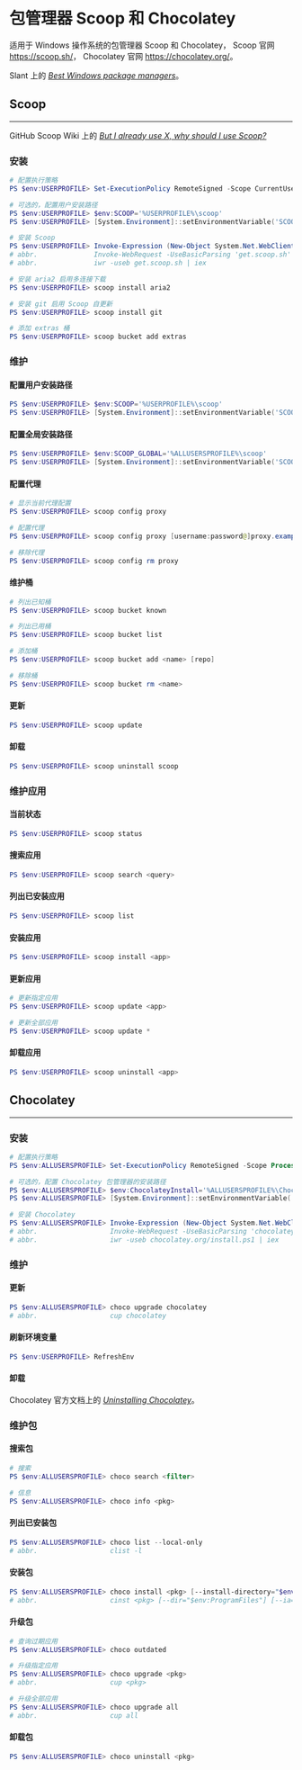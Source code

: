 # 包管理器 Scoop 和 Chocolatey

适用于 Windows 操作系统的包管理器 Scoop 和 Chocolatey，
Scoop 官网 <https://scoop.sh/>，
Chocolatey 官网 <https://chocolatey.org/>。

Slant 上的 [*Best Windows package managers*](https://www.slant.co/topics/1843/~best-windows-package-managers)。

## Scoop
---

GitHub Scoop Wiki 上的 [*But I already use X, why should I use Scoop?*](https://github.com/lukesampson/scoop/wiki/So-What#but-i-already-use-x-why-should-i-use-scoop)

### 安装

```ps1
# 配置执行策略
PS $env:USERPROFILE> Set-ExecutionPolicy RemoteSigned -Scope CurrentUser

# 可选的，配置用户安装路径
PS $env:USERPROFILE> $env:SCOOP='%USERPROFILE%\scoop'
PS $env:USERPROFILE> [System.Environment]::setEnvironmentVariable('SCOOP', $env:SCOOP, [System.EnvironmentVariableTarget]::User)

# 安装 Scoop
PS $env:USERPROFILE> Invoke-Expression (New-Object System.Net.WebClient).DownloadString('https://get.scoop.sh/')
# abbr.              Invoke-WebRequest -UseBasicParsing 'get.scoop.sh' | Invoke-Expression
# abbr.              iwr -useb get.scoop.sh | iex

# 安装 aria2 启用多连接下载
PS $env:USERPROFILE> scoop install aria2

# 安装 git 启用 Scoop 自更新
PS $env:USERPROFILE> scoop install git

# 添加 extras 桶
PS $env:USERPROFILE> scoop bucket add extras
```

### 维护

#### 配置用户安装路径

```ps1
PS $env:USERPROFILE> $env:SCOOP='%USERPROFILE%\scoop'
PS $env:USERPROFILE> [System.Environment]::setEnvironmentVariable('SCOOP', $env:SCOOP, [System.EnvironmentVariableTarget]::User)
```

#### 配置全局安装路径

```ps1
PS $env:USERPROFILE> $env:SCOOP_GLOBAL='%ALLUSERSPROFILE%\scoop'
PS $env:USERPROFILE> [System.Environment]::setEnvironmentVariable('SCOOP_GLOBAL', $env:SCOOP_GLOBAL, [System.EnvironmentVariableTarget]::Machine)
```

#### 配置代理

```ps1
# 显示当前代理配置
PS $env:USERPROFILE> scoop config proxy

# 配置代理
PS $env:USERPROFILE> scoop config proxy [username:password@]proxy.example.org:49152

# 移除代理
PS $env:USERPROFILE> scoop config rm proxy
```

#### 维护桶

```ps1
# 列出已知桶
PS $env:USERPROFILE> scoop bucket known

# 列出已用桶
PS $env:USERPROFILE> scoop bucket list

# 添加桶
PS $env:USERPROFILE> scoop bucket add <name> [repo]

# 移除桶
PS $env:USERPROFILE> scoop bucket rm <name>
```

#### 更新

```ps1
PS $env:USERPROFILE> scoop update
```

#### 卸载

```ps1
PS $env:USERPROFILE> scoop uninstall scoop
```

### 维护应用

#### 当前状态

```ps1
PS $env:USERPROFILE> scoop status
```

#### 搜索应用

```ps1
PS $env:USERPROFILE> scoop search <query>
```

#### 列出已安装应用

```ps1
PS $env:USERPROFILE> scoop list
```

#### 安装应用

```ps1
PS $env:USERPROFILE> scoop install <app>
```

#### 更新应用

```ps1
# 更新指定应用
PS $env:USERPROFILE> scoop update <app>

# 更新全部应用
PS $env:USERPROFILE> scoop update *
```

#### 卸载应用

```ps1
PS $env:USERPROFILE> scoop uninstall <app>
```

## Chocolatey
---

### 安装

```ps1
# 配置执行策略
PS $env:ALLUSERSPROFILE> Set-ExecutionPolicy RemoteSigned -Scope Process -Force

# 可选的，配置 Chocolatey 包管理器的安装路径
PS $env:ALLUSERSPROFILE> $env:ChocolateyInstall='%ALLUSERSPROFILE%\Chocolatey'
PS $env:ALLUSERSPROFILE> [System.Environment]::setEnvironmentVariable('ChocolateyInstall', $env:ChocolateyInstall, [System.EnvironmentVariableTarget]::Machine)

# 安装 Chocolatey
PS $env:ALLUSERSPROFILE> Invoke-Expression (New-Object System.Net.WebClient).DownloadString('https://chocolatey.org/install.ps1')
# abbr.                  Invoke-WebRequest -UseBasicParsing 'chocolatey.org/install.ps1' | Invoke-Expression
# abbr.                  iwr -useb chocolatey.org/install.ps1 | iex
```

### 维护

#### 更新

```ps1
PS $env:ALLUSERSPROFILE> choco upgrade chocolatey
# abbr.                  cup chocolatey
```

#### 刷新环境变量

```ps1
PS $env:USERPROFILE> RefreshEnv
```

#### 卸载

Chocolatey 官方文档上的 [*Uninstalling Chocolatey*](https://chocolatey.org/docs/uninstallation)。

### 维护包

#### 搜索包

```ps1
# 搜索
PS $env:ALLUSERSPROFILE> choco search <filter>

# 信息
PS $env:ALLUSERSPROFILE> choco info <pkg>
```

#### 列出已安装包

```ps1
PS $env:ALLUSERSPROFILE> choco list --local-only
# abbr.                  clist -l
```

#### 安装包

```ps1
PS $env:ALLUSERSPROFILE> choco install <pkg> [--install-directory="$env:ProgramFiles"] [--install-arguments='']
# abbr.                  cinst <pkg> [--dir="$env:ProgramFiles"] [--ia='']
```

#### 升级包

```ps1
# 查询过期应用
PS $env:ALLUSERSPROFILE> choco outdated

# 升级指定应用
PS $env:ALLUSERSPROFILE> choco upgrade <pkg>
# abbr.                  cup <pkg>

# 升级全部应用
PS $env:ALLUSERSPROFILE> choco upgrade all
# abbr.                  cup all
```

#### 卸载包

```ps1
PS $env:ALLUSERSPROFILE> choco uninstall <pkg>
```

